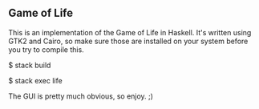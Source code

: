 Game of Life
------------

This is an implementation of the Game of Life in Haskell. It's written using
GTK2 and Cairo, so make sure those are installed on your system before you try
to compile this.

$ stack build

$ stack exec life

The GUI is pretty much obvious, so enjoy. ;)
